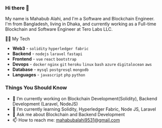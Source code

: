 ### Hi there 👋

<!--
**mahabubAlahi/mahabubAlahi** is a ✨ _special_ ✨ repository because its `README.md` (this file) appears on your GitHub profile.

Here are some ideas to get you started:

- 🔭 I’m currently working on ...
- 🌱 I’m currently learning ...
- 👯 I’m looking to collaborate on ...
- 🤔 I’m looking for help with ...
- 💬 Ask me about ...
- 📫 How to reach me: ...
- 😄 Pronouns: ...
- ⚡ Fun fact: ...
-->

My name is Mahabub Alahi, and I'm a Software and Blockchain Engineer. I'm from Bangladesh, living in Dhaka, and currently working as a Full-time Blockchain and Software Engineer at Tero Labs LLC. 

:technologist: My Tech

* **Web3** - `solidity` `hyperledger fabric`
* **Backend** - `nodejs` `laravel` `fastapi`
* **Frontend** - `vue` `react` `bootstrap`
* **Devops** - `docker` `nginx` `git` `heroku` `linux` `bash` `azure` `digitalocean` `aws`
* **Database** - `mysql` `postgresql` `mongodb`
* **Languages** - `javascript` `php` `python`

### Things You Should Know
- 🔭 I’m currently working on Blockchain Development(Solidity), Backend Development (Laravel, NodeJS)  
- 🌱 I’m currently learning Solidity, Hyperledger Fabric, Node JS, Laravel 
- 💬 Ask me about Blockchain and Backend Development 
- 📫 How to reach me: mahabubalahi9531@gmail.com 







